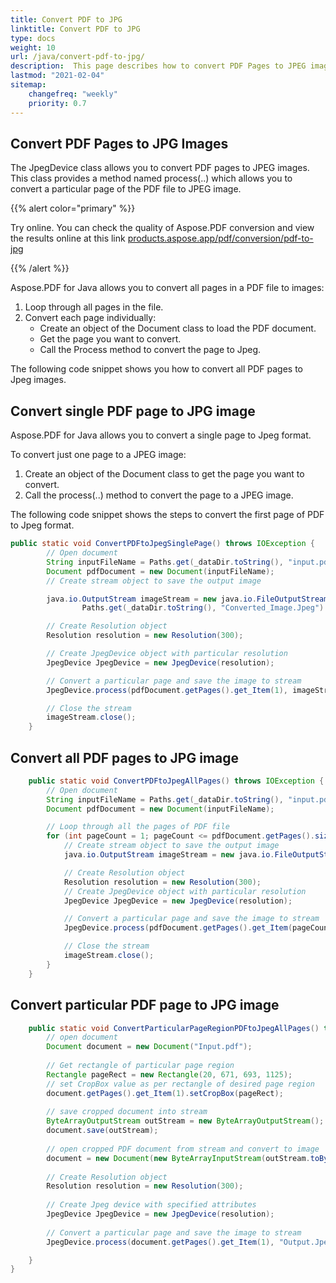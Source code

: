 ```yaml
---
title: Convert PDF to JPG 
linktitle: Convert PDF to JPG
type: docs
weight: 10
url: /java/convert-pdf-to-jpg/
description:  This page describes how to convert PDF Pages to JPEG image, convert all and single pages to JPEG images with Aspose.PDF for Java.
lastmod: "2021-02-04"
sitemap:
    changefreq: "weekly"
    priority: 0.7
---
```


## Convert PDF Pages to JPG Images

The JpegDevice class allows you to convert PDF pages to JPEG images. This class provides a method named process(..) which allows you to convert a particular page of the PDF file to JPEG image.

{{% alert color="primary" %}}

Try online. You can check the quality of Aspose.PDF conversion and view the results online at this link  [products.aspose.app/pdf/conversion/pdf-to-jpg](https://products.aspose.app/pdf/conversion/pdf-to-jpg)

{{% /alert %}}

Aspose.PDF for Java allows you to convert all pages in a PDF file to images:

1. Loop through all pages in the file.
1. Convert each page individually:
    - Create an object of the Document class to load the PDF document.
    - Get the page you want to convert.
    - Call the Process method to convert the page to Jpeg.

The following code snippet shows you how to convert all PDF pages to Jpeg images.

## Convert single PDF page to JPG image

Aspose.PDF for Java allows you to convert a single page to Jpeg format.

To convert just one page to a JPEG image:

1. Create an object of the Document class to get the page you want to convert.
1. Call the process(..) method to convert the page to a JPEG image.

The following code snippet shows the steps to convert the first page of PDF to Jpeg format.

```java
public static void ConvertPDFtoJpegSinglePage() throws IOException {
        // Open document
        String inputFileName = Paths.get(_dataDir.toString(), "input.pdf").toString();
        Document pdfDocument = new Document(inputFileName);
        // Create stream object to save the output image

        java.io.OutputStream imageStream = new java.io.FileOutputStream(
                Paths.get(_dataDir.toString(), "Converted_Image.Jpeg").toString());

        // Create Resolution object
        Resolution resolution = new Resolution(300);

        // Create JpegDevice object with particular resolution
        JpegDevice JpegDevice = new JpegDevice(resolution);

        // Convert a particular page and save the image to stream
        JpegDevice.process(pdfDocument.getPages().get_Item(1), imageStream);

        // Close the stream
        imageStream.close();
    }
```
## Convert all PDF pages to JPG image

```java
    public static void ConvertPDFtoJpegAllPages() throws IOException {
        // Open document
        String inputFileName = Paths.get(_dataDir.toString(), "input.pdf").toString();
        Document pdfDocument = new Document(inputFileName);

        // Loop through all the pages of PDF file
        for (int pageCount = 1; pageCount <= pdfDocument.getPages().size(); pageCount++) {
            // Create stream object to save the output image
            java.io.OutputStream imageStream = new java.io.FileOutputStream("Converted_Image" + pageCount + ".Jpeg");

            // Create Resolution object
            Resolution resolution = new Resolution(300);
            // Create JpegDevice object with particular resolution
            JpegDevice JpegDevice = new JpegDevice(resolution);

            // Convert a particular page and save the image to stream
            JpegDevice.process(pdfDocument.getPages().get_Item(pageCount), imageStream);

            // Close the stream
            imageStream.close();
        }
    }
```
## Convert particular PDF page to JPG image

```java
    public static void ConvertParticularPageRegionPDFtoJpegAllPages() throws IOException {
        // open document
        Document document = new Document("Input.pdf");
        
        // Get rectangle of particular page region
        Rectangle pageRect = new Rectangle(20, 671, 693, 1125);
        // set CropBox value as per rectangle of desired page region
        document.getPages().get_Item(1).setCropBox(pageRect);
        
        // save cropped document into stream
        ByteArrayOutputStream outStream = new ByteArrayOutputStream();
        document.save(outStream);
        
        // open cropped PDF document from stream and convert to image
        document = new Document(new ByteArrayInputStream(outStream.toByteArray()));
        
        // Create Resolution object
        Resolution resolution = new Resolution(300);
        
        // Create Jpeg device with specified attributes
        JpegDevice JpegDevice = new JpegDevice(resolution);
        
        // Convert a particular page and save the image to stream
        JpegDevice.process(document.getPages().get_Item(1), "Output.Jpeg");

    }
}
```